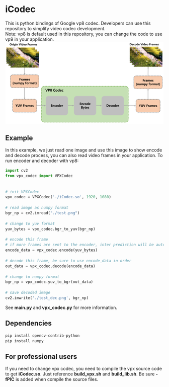 # iCodec
This is python bindings of Google vp8 codec. Developers can use this repository to simplify video codec development.  
Note: vp8 is default used in this repository, you can change the code to use vp9 in your application.
<img src="https://raw.githubusercontent.com/ismallworld/iCodec/main/ref/framework/framework.png">

## Example
In this example, we just read one image and use this image to show encode and decode process, 
you can also read video frames in your application. To run encoder and decoder with vp8:
```python
import cv2
from vpx_codec import VPXCodec


# init VPXCodec
vpx_codec = VPXCodec('./iCodec.so', 1920, 1080)

# read image as numpy format
bgr_np = cv2.imread("./test.png")

# change to yuv format
yuv_bytes = vpx_codec.bgr_to_yuv(bgr_np)

# encode this frame 
# if more frames are sent to the encoder, inter prediction will be automatically enabled
encode_data = vpx_codec.encode(yuv_bytes)

# decode this frame, be sure to use encode_data in order
out_data = vpx_codec.decode(encode_data)

# change to numpy format
bgr_np = vpx_codec.yuv_to_bgr(out_data)

# save decoded image
cv2.imwrite('./test_dec.png', bgr_np)
```
See **main.py** and **vpx_codec.py** for more information.

## Dependencies
```python
pip install opencv-contrib-python
pip install numpy
```

## For professional users
If you need to change vpx codec, you need to compile the vpx source code to get **iCodec.so**. Just reference **build_vpx.sh**
and **build_lib.sh**. Be sure **-fPIC** is added when compile the source files.